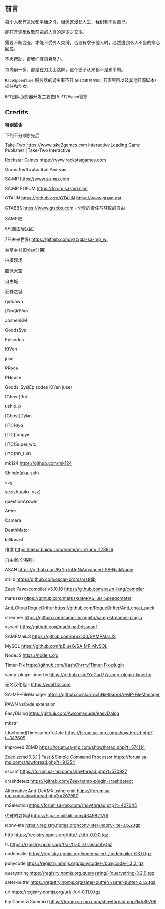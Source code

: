 ## 前言

每个人都有高光和平庸之时，但愿这漫长人生，我们都不负自己。

能在开源里致敬前辈的人真的是少之又少。

需要不断变强，才能不受外人束缚，否则有求于他人时，必然遭到令人不齿的寒心回应。

不愿帮助，那我们就自身努力。

每向前一步，都是在刀尖上跳舞，这个圈子从来都不是和平的。

`RaceSpeedTime` 服务器的诞生离不开 `5F(自由居民区)` 开源项目以及其他开源脚本/插件和作者。

`RST`团队服务器开发主要由`[R_ST]Hygen`领导

## Credits

**特别感谢**

下列不分顺序先后

Take-Two https://www.take2games.com Interactive Leading Game Publisher | Take-Two Interactive

Rockstar Games https://www.rockstargames.com

Grand theft auto: San Andreas

SA:MP https://www.sa-mp.com

SA:MP FORUM https://forum.sa-mp.com

GTAUN https://github.com/GTAUN https://www.gtaun.net

GTABBS https://www.gtabbs.com - 分享的责任与获取的自由

SAMP吧

5F(自由居民区)

7F(未来世界) https://github.com/yzz/gta-sa-mp_wl

兰草乡村(Dylan时期)

拍摄现场

酷派天空

自由城

狂野之城

ryddawn

[Fire]KiVen

JoshenKM

GoodsSys

Episodes

KiVen

juse

PRace

PHouse

Goods_Sys(Episodes KiVen juse)

[Ghost]Rui

ushio_p

[Ghost]Dylan

[ITC]dyq 

[ITC]fangye

[ITC]Super_wlc

[ITC]RR_LXD 

mk124 https://github.com/mk124

Shindo(aka. ssh)

vvg

yezizhu(aka. yzz)

questionAnswer

Attire

Camera

DeathMatch

billboard

维度 https://tieba.baidu.com/home/main?un=li123856

自由者(全系列)

ASAN https://github.com/KrYpToDeN/Advanced-SA-NickName

strlib https://github.com/oscar-broman/strlib

Zeex Pawn compiler v3.10.10 https://github.com/pawn-lang/compiler

markski1 https://github.com/markski1/MRKS-3D-Speedometer

Anti_Cheat RogueDrifter https://github.com/RogueDrifter/Anti_cheat_pack

streamer https://github.com/samp-incognito/samp-streamer-plugin

sscanf https://github.com/maddinat0r/sscanf

SAMPMailJS https://github.com/bruxo00/SAMPMailJS

MySQL https://github.com/pBlueG/SA-MP-MySQL

NodeJS https://nodejs.org

Timer-Fix https://github.com/KashCherry/Timer-Fix-plugin

samp-plugin-timerfix https://github.com/YuCarl77/samp-plugin-timerfix

无名汉化组 - https://wmhhz.com

SA-MP-FileManager https://github.com/JaTochNietDan/SA-MP-FileManager

PAWN vsCode extension

EasyDialog https://github.com/Awsomedude/easyDialog

mkstr

(Jochemd)TimestampToDate https://forum.sa-mp.com/showthread.php?t=347605

Improved ZCMD https://forum.sa-mp.com/showthread.php?t=576114

Zeex zcmd 0.3.1 | Fast & Simple Command Processor https://forum.sa-mp.com/showthread.php?t=91354

sscanf https://forum.sa-mp.com/showthread.php?t=570927

crashdetect https://github.com/Zeex/samp-plugin-crashdetect

Alternative Anti-DeAMX using emit https://forum.sa-mp.com/showthread.php?t=267957

mSelection https://forum.sa-mp.com/showthread.php?t=407045

优雅的耍赖基(https://space.bilibili.com/434982170)

iconv-lite https://registry.npmjs.org/iconv-lite/-/iconv-lite-0.6.2.tgz

http https://registry.npmjs.org/http/-/http-0.0.0.tgz

fs https://registry.npmjs.org/fs/-/fs-0.0.1-security.tgz

nodemailer https://registry.npmjs.org/nodemailer/-/nodemailer-6.3.0.tgz

punycode https://registry.npmjs.org/punycode/-/punycode-1.3.2.tgz

querystring https://registry.npmjs.org/querystring/-/querystring-0.2.0.tgz

safer-buffer https://registry.npmjs.org/safer-buffer/-/safer-buffer-2.1.2.tgz

url https://registry.npmjs.org/url/-/url-0.11.0.tgz

Fly Camera(Gammix) https://forum.sa-mp.com/showthread.php?t=589766 